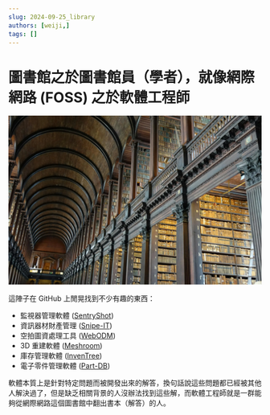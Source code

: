 ```yaml
---
slug: 2024-09-25_library
authors: [weiji,]
tags: []
--- 
```


# 圖書館之於圖書館員（學者），就像網際網路 (FOSS) 之於軟體工程師

<head>
  <meta property="og:image" content="https://raw.githubusercontent.com/FlySkyPie/flyskypie.github.io/main/post/2024-09-25_library/00_ann-marie-kennon.webp" />
</head>

![](./00_ann-marie-kennon.webp)

這陣子在 GitHub 上閒晃找到不少有趣的東西：

- 監視器管理軟體 ([SentryShot](https://github.com/SentryShot/sentryshot))
- 資訊器材財產管理 ([Snipe-IT](https://github.com/snipe/snipe-it))
- 空拍圖資處理工具 ([WebODM](https://github.com/OpenDroneMap/WebODM))
- 3D 重建軟體 ([Meshroom](https://github.com/alicevision/meshroom))
- 庫存管理軟體 ([InvenTree](https://github.com/inventree/InvenTree))
- 電子零件管理軟體 ([Part-DB](https://github.com/Part-DB/Part-DB-server))

軟體本質上是針對特定問題而被開發出來的解答，換句話說這些問題都已經被其他人解決過了，但是缺乏相關背景的人沒辦法找到這些解，而軟體工程師就是一群能夠從網際網路這個圖書館中翻出書本（解答）的人。
